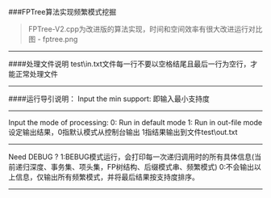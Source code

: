 ###FPTree算法实现频繁模式挖掘

> FPTree-V2.cpp为改进版的算法实现，时间和空间效率有很大改进运行对比图 - fptree.png

----------
####处理文件说明
 test\\in.txt文件每一行不要以空格结尾且最后一行为空行，才能正常处理文件

----------
####运行导引说明：
 Input the min support:
    即输入最小支持度

----------
 Input the mode of processing:
    0: Run in default mode
    1: Run in out-file mode
    设定输出结果，0指默认模式从控制台输出
    1指结果输出到文件test\\out.txt

----------
Need DEBUG ?
    1:BEBUG模式运行，会打印每一次递归调用时的所有具体信息(当前递归深度、事务集、项头集，FP树结构、后缀模式串、频繁模式)
    0:不会输出以上信息，仅输出所有频繁模式，并将最后结果按支持度排序。

----------


